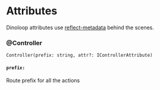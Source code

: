 # Attributes

Dinoloop attributes use [reflect-metadata](https://www.npmjs.com/package/reflect-metadata) behind the scenes.

### @Controller

```
Controller(prefix: string, attr?: IControllerAttribute)
```

#### `prefix:`

Route prefix for all the actions 
